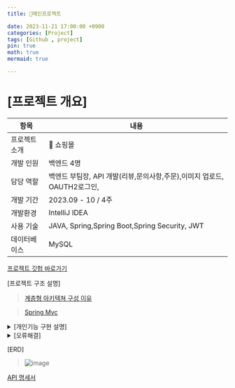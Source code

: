 ```yaml
---
title: 📃메인프로젝트

date: 2023-11-21 17:00:00 +0900
categories: [Project]
tags: [Github , project]
pin: true
math: true
mermaid: true

---
```


# [프로젝트 개요]

| 항목 | 내용 |
| --- | --- |
| 프로젝트 소개 | 🛒 쇼핑몰 |
| 개발 인원 | 백엔드 4명 |
| 담당 역할 | 백엔드 부팀장, API 개발(리뷰,문의사항,주문),이미지 업로드, OAUTH2로그인,   |
| 개발 기간 | 2023.09 - 10 / 4주  |
| 개발환경 | IntelliJ IDEA |
| 사용 기술 | JAVA, Spring,Spring Boot,Spring Security, JWT |
| 데이터베이스 | MySQL |

[프로젝트 깃헙 바로가기](https://github.com/ararp1006/mainProject)

[프로젝트 구조 설명]

> [계층형 아키텍쳐 구성 이유](https://ararp1006.github.io/posts/%EA%B3%84%EC%B8%B5%ED%98%95-%EC%95%84%ED%82%A4%ED%85%8D%EC%B3%90/)

> [Spring Mvc](https://ararp1006.github.io/posts/Spring-MVC/)


<details>
<summary>[개인기능 구현 설명]</summary>
<div markdown="1">

> [이메일인증](https://ararp1006.github.io/posts/%EA%B3%84%EC%B8%B5%ED%98%95-%EC%95%84%ED%82%A4%ED%85%8D%EC%B3%90/)

> [Nginx로 배포](https://ararp1006.github.io/posts/Nginx/)

> 리뷰 API

> 주문 API

> 문의사항 API

> oauth2 

> [AWS 배포](https://ararp1006.github.io/posts/cloud/)

> 이미지 업로드(https://ararp1006.github.io/posts/%EC%9D%B4%EB%AF%B8%EC%A7%80-%EC%97%85%EB%A1%9C%EB%93%9C/)

</div>
</details>

<details>
<summary>[오류해결]</summary>
<div markdown="1">


> [Auditable 오류해결](https://ararp1006.github.io/posts/Auditable-%EC%98%A4%EB%A5%98%ED%95%B4%EA%B2%B0/)

> [스택 오버플로우 오류해결](https://ararp1006.github.io/posts/%EC%8A%A4%ED%83%9D%EC%98%A4%EB%B2%84%ED%94%8C%EB%A1%9C%EC%9A%B0-%EC%98%A4%EB%A5%98%ED%95%B4%EA%B2%B0/)

</div>
</details>

[ERD]

> ![image](https://github.com/ararp1006/Algorithm/assets/130068083/fa9e106d-b71f-460d-bc61-15fff056435b)



[API 명세서](https://docs.google.com/spreadsheets/d/13MN9nlzMdmRi2GDq4tixHpXtwJwzxt5ff_MlZax1bDQ/edit#gid=55103991)



[^footnote]: The footnote source
[^fn-nth-2]: The 2nd footnote source

